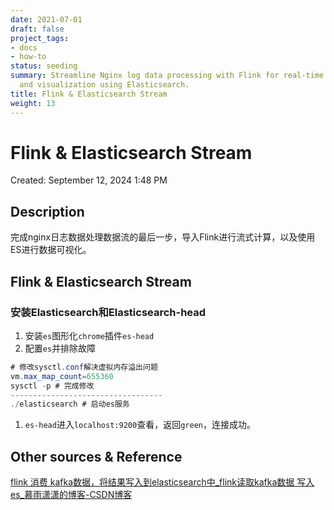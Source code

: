 ```yaml
---
date: 2021-07-01
draft: false
project_tags:
- docs
- how-to
status: seeding
summary: Streamline Nginx log data processing with Flink for real-time computation
  and visualization using Elasticsearch.
title: Flink & Elasticsearch Stream
weight: 13
---
```


# Flink & Elasticsearch Stream

Created: September 12, 2024 1:48 PM

## Description

完成nginx日志数据处理数据流的最后一步，导入Flink进行流式计算，以及使用ES进行数据可视化。

## Flink & Elasticsearch Stream

### 安装Elasticsearch和Elasticsearch-head

1. 安装`es`图形化`chrome`插件`es-head`
2. 配置`es`并排除故障

```java
# 修改sysctl.conf解决虚拟内存溢出问题
vm.max_map_count=655360
sysctl -p # 完成修改
----------------------------------
./elasticsearch # 启动es服务
```

1. `es-head`进入`localhost:9200`查看，返回`green`，连接成功。

## Other sources & Reference

[flink 消费 kafka数据，将结果写入到elasticsearch中_flink读取kafka数据 写入es_慕雨潇潇的博客-CSDN博客](https://blog.csdn.net/dlhszn1mfy/article/details/89675942)